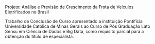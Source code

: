 Projeto: Análise e Previsão de Crescimento da Frota de Veículos Eletrificados no Brasil

Trabalho de Conclusão de Curso apresentado a instituição Pontifícia Universidade Católica de Minas Gerais ao Curso de Pós Graduação Lato Sensu em Ciência de Dados e Big Data, 
como requisito parcial para a obtenção do título de especialista.
